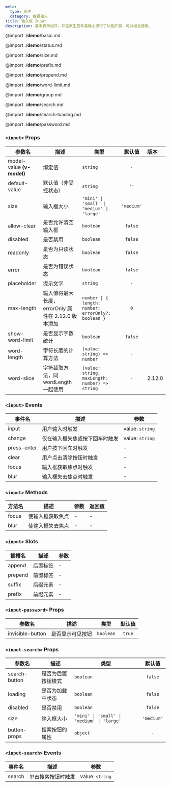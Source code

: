 ```yaml
meta:
  type: 组件
  category: 数据输入
title: 输入框 Input
description: 基本表单组件，并在原生控件基础上进行了功能扩展，可以组合使用。
```

@import ./__demo__/basic.md

@import ./__demo__/status.md

@import ./__demo__/size.md

@import ./__demo__/prefix.md

@import ./__demo__/prepend.md

@import ./__demo__/word-limit.md

@import ./__demo__/group.md

@import ./__demo__/search.md

@import ./__demo__/search-loading.md

@import ./__demo__/password.md


### `<input>` Props

|参数名|描述|类型|默认值|版本|
|---|---|---|:---:|:---|
|model-value **(v-model)**|绑定值|`string`|`-`||
|default-value|默认值（非受控状态）|`string`|`''`||
|size|输入框大小|`'mini' \| 'small' \| 'medium' \| 'large'`|`'medium'`||
|allow-clear|是否允许清空输入框|`boolean`|`false`||
|disabled|是否禁用|`boolean`|`false`||
|readonly|是否为只读状态|`boolean`|`false`||
|error|是否为错误状态|`boolean`|`false`||
|placeholder|提示文字|`string`|`-`||
|max-length|输入值得最大长度，errorOnly 属性在 2.12.0 版本添加|`number \| { length: number; errorOnly?: boolean }`|`0`||
|show-word-limit|是否显示字数统计|`boolean`|`false`||
|word-length|字符长度的计算方法|`(value: string) => number`|`-`||
|word-slice|字符截取方法，同 wordLength 一起使用|`(value: string, maxLength: number) => string`|`-`|2.12.0|
### `<input>` Events

|事件名|描述|参数|
|---|---|---|
|input|用户输入时触发|value: `string`|
|change|仅在输入框失焦或按下回车时触发|value: `string`|
|press-enter|用户按下回车时触发|-|
|clear|用户点击清除按钮时触发|-|
|focus|输入框获取焦点时触发|-|
|blur|输入框失去焦点时触发|-|
### `<input>` Methods

|方法名|描述|参数|返回值|
|---|---|---|---|
|focus|使输入框获取焦点|-|-|
|blur|使输入框失去焦点|-|-|
### `<input>` Slots

|插槽名|描述|参数|
|---|:---:|---|
|append|后置标签|-|
|prepend|前置标签|-|
|suffix|后缀元素|-|
|prefix|前缀元素|-|








### `<input-password>` Props

|参数名|描述|类型|默认值|
|---|---|---|:---:|
|invisible-button|是否显示可见按钮|`boolean`|`true`|




### `<input-search>` Props

|参数名|描述|类型|默认值|
|---|---|---|:---:|
|search-button|是否为后置按钮模式|`boolean`|`false`|
|loading|是否为加载中状态|`boolean`|`false`|
|disabled|是否禁用|`boolean`|`false`|
|size|输入框大小|`'mini' \| 'small' \| 'medium' \| 'large'`|`'medium'`|
|button-props|搜索按钮的属性|`object`|`-`|
### `<input-search>` Events

|事件名|描述|参数|
|---|---|---|
|search|单击搜索按钮时触发|value: `string`|


